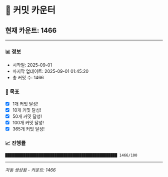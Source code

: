 # 🔢 커밋 카운터

## 현재 카운트: 1466

---

### 📊 정보
- 시작일: 2025-09-01
- 마지막 업데이트: 2025-09-01 01:45:20
- 총 커밋 수: 1466

### 🎯 목표
- [x] 1개 커밋 달성!
- [x] 10개 커밋 달성!
- [x] 50개 커밋 달성!
- [x] 100개 커밋 달성!
- [x] 365개 커밋 달성!

### 📈 진행률
```
██████████████████████████████████████████████████ 1466/100
```

---
*자동 생성됨 - 카운트: 1466*

